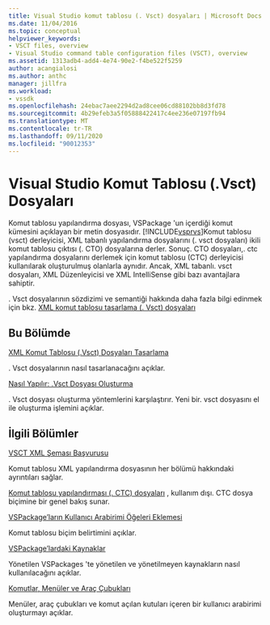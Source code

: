```yaml
---
title: Visual Studio komut tablosu (. Vsct) dosyaları | Microsoft Docs
ms.date: 11/04/2016
ms.topic: conceptual
helpviewer_keywords:
- VSCT files, overview
- Visual Studio command table configuration files (VSCT), overview
ms.assetid: 1313adb4-add4-4e74-90e2-f4be522f5259
author: acangialosi
ms.author: anthc
manager: jillfra
ms.workload:
- vssdk
ms.openlocfilehash: 24ebac7aee2294d2ad8cee06cd88102bb8d3fd78
ms.sourcegitcommit: 4b29efeb3a5f05888422417c4ee236e07197fb94
ms.translationtype: MT
ms.contentlocale: tr-TR
ms.lasthandoff: 09/11/2020
ms.locfileid: "90012353"
---
```

# <a name="visual-studio-command-table-vsct-files"></a>Visual Studio Komut Tablosu (.Vsct) Dosyaları
Komut tablosu yapılandırma dosyası, VSPackage 'un içerdiği komut kümesini açıklayan bir metin dosyasıdır. [!INCLUDE[vsprvs](../../code-quality/includes/vsprvs_md.md)]Komut tablosu (vsct) derleyicisi, XML tabanlı yapılandırma dosyalarını (. vsct dosyaları) ikili komut tablosu çıktısı (. CTO) dosyalarına derler. Sonuç. CTO dosyaları,. ctc yapılandırma dosyalarını derlemek için komut tablosu (CTC) derleyicisi kullanılarak oluşturulmuş olanlarla aynıdır. Ancak, XML tabanlı. vsct dosyaları, XML Düzenleyicisi ve XML IntelliSense gibi bazı avantajlara sahiptir.

 . Vsct dosyalarının sözdizimi ve semantiği hakkında daha fazla bilgi edinmek için bkz. [XML komut tablosu tasarlama (. Vsct) dosyaları](../../extensibility/internals/designing-xml-command-table-dot-vsct-files.md)

## <a name="in-this-section"></a>Bu Bölümde
 [XML Komut Tablosu (.Vsct) Dosyaları Tasarlama](../../extensibility/internals/designing-xml-command-table-dot-vsct-files.md)

 . Vsct dosyalarının nasıl tasarlanacağını açıklar.

 [Nasıl Yapılır: .Vsct Dosyası Oluşturma](../../extensibility/internals/how-to-create-a-dot-vsct-file.md)

 . Vsct dosyası oluşturma yöntemlerini karşılaştırır. Yeni bir. vsct dosyasını el ile oluşturma işlemini açıklar.

## <a name="related-sections"></a>İlgili Bölümler
 [VSCT XML Şeması Başvurusu](../../extensibility/vsct-xml-schema-reference.md)

 Komut tablosu XML yapılandırma dosyasının her bölümü hakkındaki ayrıntıları sağlar.

 [Komut tablosu yapılandırması (. CTC) dosyaları](/previous-versions/bb165153(v=vs.100)) , kullanım dışı. CTC dosya biçimine bir genel bakış sunar.

 [VSPackage’ların Kullanıcı Arabirimi Öğeleri Eklemesi](../../extensibility/internals/how-vspackages-add-user-interface-elements.md)

 Komut tablosu biçim belirtimini açıklar.

 [VSPackage’lardaki Kaynaklar](../../extensibility/internals/resources-in-vspackages.md)

 Yönetilen VSPackages 'te yönetilen ve yönetilmeyen kaynakların nasıl kullanılacağını açıklar.

 [Komutlar, Menüler ve Araç Çubukları](../../extensibility/internals/commands-menus-and-toolbars.md)

 Menüler, araç çubukları ve komut açılan kutuları içeren bir kullanıcı arabirimi oluşturmayı açıklar.